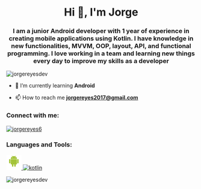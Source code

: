 <h1 align="center">Hi 👋, I'm Jorge</h1>
<h3 align="center">I am a junior Android developer with 1 year of experience in creating mobile applications using Kotlin. I have knowledge in new functionalities, MVVM, OOP, layout, API, and functional programming. I love working in a team and learning new things every day to improve my skills as a developer</h3>

<p align="left"> <img src="https://komarev.com/ghpvc/?username=jorgereyesdev&label=Profile%20views&color=0e75b6&style=flat" alt="jorgereyesdev" /> </p>

- 🌱 I’m currently learning **Android**

- 📫 How to reach me **jorgereyes2017@gmail.com**

<h3 align="left">Connect with me:</h3>
<p align="left">
<a href="https://linkedin.com/in/jorgereyes6" target="blank"><img align="center" src="https://raw.githubusercontent.com/rahuldkjain/github-profile-readme-generator/master/src/images/icons/Social/linked-in-alt.svg" alt="jorgereyes6" height="30" width="40" /></a>
</p>

<h3 align="left">Languages and Tools:</h3>
<p align="left"> <a href="https://developer.android.com" target="_blank" rel="noreferrer"> <img src="https://raw.githubusercontent.com/devicons/devicon/master/icons/android/android-original-wordmark.svg" alt="android" width="40" height="40"/> </a> <a href="https://kotlinlang.org" target="_blank" rel="noreferrer"> <img src="https://www.vectorlogo.zone/logos/kotlinlang/kotlinlang-icon.svg" alt="kotlin" width="40" height="40"/> </a> </p>

<p><img align="center" src="https://github-readme-stats.vercel.app/api/top-langs?username=jorgereyesdev&show_icons=true&locale=en&layout=compact" alt="jorgereyesdev" /></p>
